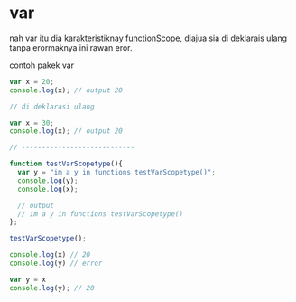 # var

nah var itu dia karakteristiknay [functionScope](./../variable-scopes.md#function-scope), diajua sia di deklarais ulang tanpa erormaknya ini rawan eror.


contoh pakek var

```js
var x = 20;
console.log(x); // output 20

// di deklarasi ulang

var x = 30;
console.log(x); // output 20

// ----------------------------

function testVarScopetype(){
  var y = "im a y in functions testVarScopetype()";
  console.log(y);
  console.log(x);

  // output
  // im a y in functions testVarScopetype()
};

testVarScopetype();

console.log(x) // 20
console.log(y) // error

var y = x
console.log(y); // 20
```
